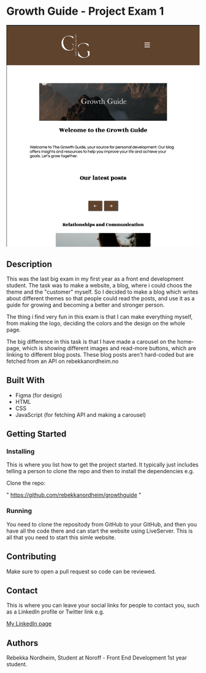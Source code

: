 # Growth Guide - Project Exam 1

![image](images/Skjermbilde%202023-05-31%20kl.%2022.37.02.png)

## Description

This was the last big exam in my first year as a front end development student. The task was to make a website, a blog, where i could choos the theme and the "customer" myself. So I decided to make a blog which writes about different themes so that people could read the posts, and use it as a guide for growing and becoming a better and stronger person. 

The thing i find very fun in this exam is that I can make everything myself, from making the logo, deciding the colors and the design on the whole page.

The big difference in this task is that I have made a carousel on the home-page, which is showing different images and read-more buttons, which are linking to different blog posts. These blog posts aren't hard-coded but are fetched from an API on rebekkanordheim.no 

## Built With

- Figma (for design)
- HTML
- CSS
- JavaScript (for fetching API and making a carousel) 

## Getting Started

### Installing

This is where you list how to get the project started. It typically just includes telling a person to clone the repo and then to install the dependencies e.g.

Clone the repo:

" https://github.com/rebekkanordheim/growthguide "

### Running

You need to clone the repositody from GitHub to your GitHub, and then you have all the code there and can start the website using LiveServer.
This is all that you need to start this simle website.

## Contributing

Make sure to open a pull request so code can be reviewed.

## Contact

This is where you can leave your social links for people to contact you, such as a LinkedIn profile or Twitter link e.g.

[My LinkedIn page](https://no.linkedin.com/in/rebekka-nordheim-903377194)

## Authors

Rebekka Nordheim, Student at Noroff - Front End Development 1st year student.
